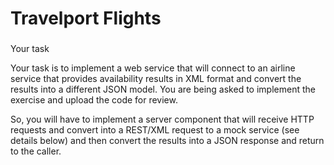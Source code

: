 # Travelport Flights


###
Your task

Your task is to implement a web service that will connect to an airline service that provides availability results in XML format and convert the results into a different JSON model.
You are being asked to implement the exercise and upload the code for review.

So, you will have to implement a server component that will receive HTTP requests and convert into a REST/XML request to a mock service (see details below) and then convert the results into a JSON response and return to the caller.